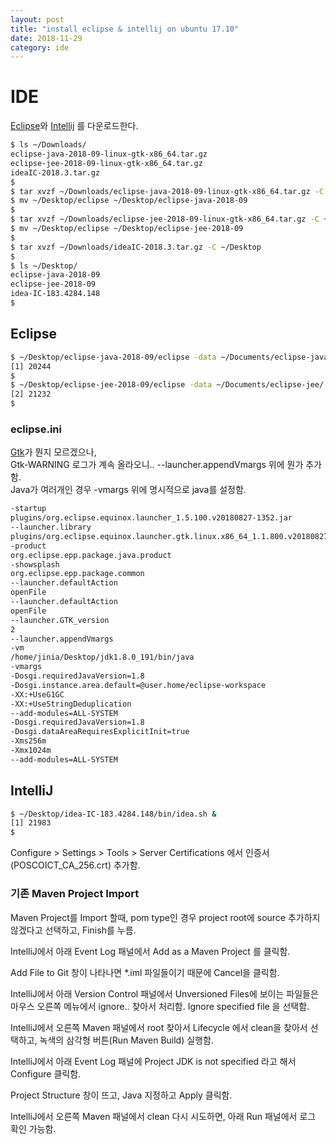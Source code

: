 ```yaml
---
layout: post
title: "install eclipse & intellij on ubuntu 17.10"
date: 2018-11-29
category: ide
---
```


# IDE

[Eclipse](https://www.eclipse.org/)와 [Intellij](https://www.jetbrains.com/idea/) 를 다운로드한다.

```bash
$ ls ~/Downloads/
eclipse-java-2018-09-linux-gtk-x86_64.tar.gz
eclipse-jee-2018-09-linux-gtk-x86_64.tar.gz
ideaIC-2018.3.tar.gz
$ 
$ tar xvzf ~/Downloads/eclipse-java-2018-09-linux-gtk-x86_64.tar.gz -C ~/Desktop
$ mv ~/Desktop/eclipse ~/Desktop/eclipse-java-2018-09
$ 
$ tar xvzf ~/Downloads/eclipse-jee-2018-09-linux-gtk-x86_64.tar.gz -C ~/Desktop
$ mv ~/Desktop/eclipse ~/Desktop/eclipse-jee-2018-09
$ 
$ tar xvzf ~/Downloads/ideaIC-2018.3.tar.gz -C ~/Desktop
$ 
$ ls ~/Desktop/
eclipse-java-2018-09
eclipse-jee-2018-09
idea-IC-183.4284.148
$ 
```

## Eclipse 

```bash
$ ~/Desktop/eclipse-java-2018-09/eclipse -data ~/Documents/eclipse-java/ &
[1] 20244
$ 
$ ~/Desktop/eclipse-jee-2018-09/eclipse -data ~/Documents/eclipse-jee/ &
[2] 21232
$ 
```

### eclipse.ini

[Gtk](https://memnoth.github.io/2017/11/how-to-solve-the-problem-of-freezing-of-eclipse-in-linux/)가 뭔지 모르겠으나,  
Gtk-WARNING 로그가 계속 올라오니..  --launcher.appendVmargs 위에 뭔가 추가함.  
Java가 여러개인 경우 -vmargs 위에 명시적으로 java를 설정함.

```bash
-startup
plugins/org.eclipse.equinox.launcher_1.5.100.v20180827-1352.jar
--launcher.library
plugins/org.eclipse.equinox.launcher.gtk.linux.x86_64_1.1.800.v20180827-1352
-product
org.eclipse.epp.package.java.product
-showsplash
org.eclipse.epp.package.common
--launcher.defaultAction
openFile
--launcher.defaultAction
openFile
--launcher.GTK_version
2
--launcher.appendVmargs
-vm
/home/jinia/Desktop/jdk1.8.0_191/bin/java
-vmargs
-Dosgi.requiredJavaVersion=1.8
-Dosgi.instance.area.default=@user.home/eclipse-workspace
-XX:+UseG1GC
-XX:+UseStringDeduplication
--add-modules=ALL-SYSTEM
-Dosgi.requiredJavaVersion=1.8
-Dosgi.dataAreaRequiresExplicitInit=true
-Xms256m
-Xmx1024m
--add-modules=ALL-SYSTEM
```


## IntelliJ

```bash
$ ~/Desktop/idea-IC-183.4284.148/bin/idea.sh &
[1] 21983
$ 
```

Configure > Settings > Tools > Server Certifications 에서 인증서(POSCOICT_CA_256.crt) 추가함.

### 기존 Maven Project Import

Maven Project를 Import 할때,  pom type인 경우 project root에 source 추가하지 않겠다고 선택하고, Finish를 누름.

IntelliJ에서 아래 Event Log 패널에서 Add as a Maven Project 를 클릭함.

Add File to Git 창이 나타나면 *.iml 파일들이기 때문에 Cancel을 클릭함.

IntelliJ에서 아래 Version Control 패널에서 Unversioned Files에 보이는 파일들은 마우스 오른쪽 메뉴에서 ignore.. 찾아서 처리함. Ignore specified file 을 선택함.

IntelliJ에서 오른쪽 Maven 패널에서 root 찾아서 Lifecycle 에서 clean을 찾아서 선택하고, 녹색의 삼각형 버튼(Run Maven Build) 실행함.

IntelliJ에서 아래 Event Log 패널에 Project JDK is not specified 라고 해서 Configure 클릭함.

Project Structure 창이 뜨고, Java 지정하고 Apply 클릭함.

IntelliJ에서 오른쪽 Maven 패널에서 clean 다시 시도하면, 아래 Run 패널에서 로그 확인 가능함.